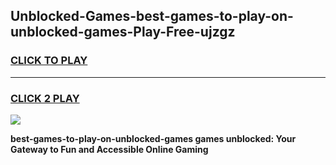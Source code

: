 
## Unblocked-Games-best-games-to-play-on-unblocked-games-Play-Free-ujzgz
<h3>
<a href="https://premium76.site?title=best-games-to-play-on-unblocked-games&ref=09A">CLICK TO PLAY</a></h3>
<hr>

<h3>
<a href="https://premium76.site?title=best-games-to-play-on-unblocked-games&ref=09A">CLICK 2 PLAY</a>
  
</h3>

<a href="https://premium76.site?title=best-games-to-play-on-unblocked-games&ref=09A"><img src="https://clearcache.store/games.png"></a>


**best-games-to-play-on-unblocked-games games unblocked: Your Gateway to Fun and Accessible Online Gaming**
